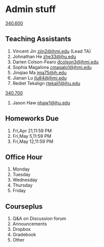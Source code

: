 # Admin stuff


[340.600](https://www.jhsph.edu/courses/course/36389/2022/340.600.01/stata-programming)

## Teaching Assistants

1. Vincent Jin zjin2@jhmi.edu (Lead TA)
2. Johnathan He zhe33@jhu.edu  
3. Darien Colson-Fearo dcolson3@jhmi.edu   
4. Sophia Magalona cmagalo1@jhmi.edu  
5. Jinqiao Ma jma75@jh.edu  
6. Jianan Lu jlu84@jhmi.edu  
7. Rediet Tekalign rtekali1@jhu.edu

[340.700](https://www.jhsph.edu/courses/course/37447/2022/340.700.71/advanced-stata-programming)
1. Jason Haw nhaw1@jhu.edu  


## Homeworks Due  

1. Fri,Apr 21,11:59 PM
2. Fri,May 5,11:59 PM
3. Fri,May 12,11:59 PM

## Office Hour

1. Monday
2. Tuesday
3. Wednesday
4. Thursday
5. Friday

## Courseplus

1. Q&A on Discussion forum
2. Announcements
3. Dropbox
4. Gradebook
5. Other


